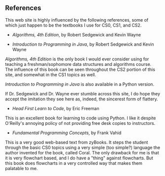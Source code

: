 ## References

This web site is highly influenced by the following references, some of which just happen to be the textbooks
I use for CS0, CS1, and CS2.

* *Algorithms, 4th Edition*, by Robert Sedgewick and Kevin Wayne

* *Introduction to Programming in Java*, by Robert Sedgewick and Kevin Wayne

*Algorithms, 4th Edition* is the only book I would ever consider using for teaching a freshman/sophomore
data structures and algorithms course.  The influence of this book can be seen throughout the CS2 portion of this site,
and somewhat in the CS1 topics as well.

*Introduction to Programming in Java* is also available in a Python version.

If Dr. Sedgewick and Dr. Wayne ever stumble across this site, I do hope they accept the imitation they see here as,
indeed, the sincerest form of flattery.


* *Head First Learn to Code*, by Eric Freeman

This is an excellent book for learning to code using Python.  I like it despite O'Reilly's annoying policy of not providing
free desk copies to instructors.

* *Fundamental Programming Concepts*, by Frank Vahid

This is a very good web-based text from zyBooks.  It steps the student through the basic CS0 topics using a very simple
(too simple?) language the author invented for the book, called Coral.  The only drawback for me is that it is very
flowchart based, and I do have a "thing" against flowcharts.  But this book does flowcharts in a very controlled way
that makes them palatable to me.
